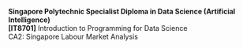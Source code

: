 <b>Singapore Polytechnic Specialist Diploma in Data Science (Artificial Intelligence)</b><br>
<b>[IT8701]</b> Introduction to Programming for Data Science<br>
CA2: Singapore Labour Market Analysis